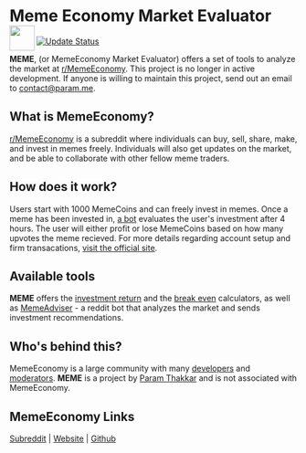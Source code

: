 # Meme Economy Market Evaluator <img height=44 src=https://b.thumbs.redditmedia.com/aRUO-zIbXgMTDVJOcxKjY8P6rGkakMdyVXn4k1VN-Mk.png align=left>

[![Update Status](https://img.shields.io/endpoint.svg?url=https://thakkaha.dev.fast.sheridanc.on.ca/pme/meme/status/&style=for-the-badge)](https://github.com/MemeInvestor/memeinvestor_bot/blob/master/src/formula.py)

**MEME**, (or MemeEconomy Market Evaluator) offers a set of tools to analyze the market at [r/MemeEconomy](https://www.reddit.com/r/MemeEconomy). This project is no longer in active development. If anyone is willing to maintain this project, send out an email to contact@param.me.

## What is MemeEconomy?
[r/MemeEconomy](https://www.reddit.com/r/MemeEconomy) is a subreddit where individuals can buy, sell, share, make, and invest in memes freely. Individuals will also get updates on the market, and be able to collaborate with other fellow meme traders.

## How does it work?
Users start with 1000 MemeCoins and can freely invest in memes. Once a meme has been invested in, [a bot](https://github.com/MemeInvestor/memeinvestor_bot) evaluates the user's investment after 4 hours. The user will either profit or lose MemeCoins based on how many upvotes the meme recieved. For more details regarding account setup and firm transacations, [visit the official site](https://meme.market/).

## Available tools
**MEME** offers the [investment return](calculator/investment-return) and the [break even](calculator/break-even) calculators, as well as [MemeAdviser](https://github.com/paramt/MemeAdviser) - a reddit bot that analyzes the market and sends investment recommendations.

## Who's behind this?
MemeEconomy is a large community with many [developers](https://github.com/MemeInvestor/memeinvestor_bot#9-authors) and [moderators](https://www.reddit.com/r/MemeEconomy/about/moderators/). **MEME** is a project by [Param Thakkar](https://www.param.me) and is not associated with MemeEconomy.

## MemeEconomy Links

[Subreddit](https://www.reddit.com/r/MemeEconomy) |
[Website](https://meme.market) |
[Github](https://github.com/MemeInvestor/memeinvestor_bot)
